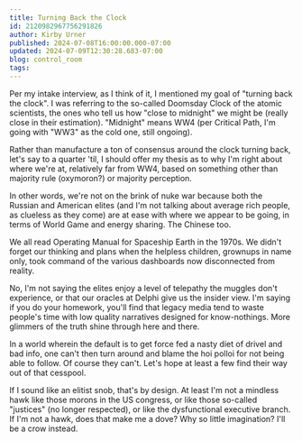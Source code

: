 ```yaml
---
title: Turning Back the Clock
id: 2120982967756291826
author: Kirby Urner
published: 2024-07-08T16:00:00.000-07:00
updated: 2024-07-09T12:30:28.683-07:00
blog: control_room
tags: 
---
```


Per my intake interview, as I think of it, I mentioned my goal of "turning back the clock". I was referring to the so-called Doomsday Clock of the atomic scientists, the ones who tell us how "close to midnight" we might be (really close in their estimation). "Midnight" means WW4 (per Critical Path, I'm going with "WW3" as the cold one, still ongoing).

Rather than manufacture a ton of consensus around the clock turning back, let's say to a quarter 'til, I should offer my thesis as to why I'm right about where we're at, relatively far from WW4, based on something other than majority rule (oxymoron?) or majority perception.  

In other words, we're not on the brink of nuke war because both the Russian and American elites (and I'm not talking about average rich people, as clueless as they come) are at ease with where we appear to be going, in terms of World Game and energy sharing. The Chinese too. 

We all read Operating Manual for Spaceship Earth in the 1970s. We didn't forget our thinking and plans when the helpless children, grownups in name only, took command of the various dashboards now disconnected from reality.

No, I'm not saying the elites enjoy a level of telepathy the muggles don't experience, or that our oracles at Delphi give us the insider view. I'm saying if you do your homework, you'll find that legacy media tend to waste people's time with low quality narratives designed for know-nothings. More glimmers of the truth shine through here and there.

In a world wherein the default is to get force fed a nasty diet of drivel and bad info, one can't then turn around and blame the hoi polloi for not being able to follow. Of course they can't. Let's hope at least a few find their way out of that cesspool.

If I sound like an elitist snob, that's by design. At least I'm not a mindless hawk like those morons in the US congress, or like those so-called "justices" (no longer respected), or like the dysfunctional executive branch. If I'm not a hawk, does that make me a dove? Why so little imagination? I'll be a crow instead.